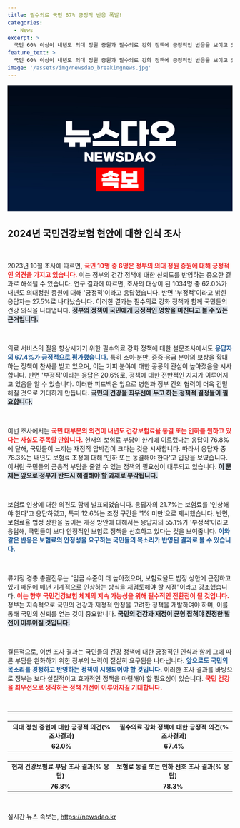 ```yaml
---
title: 필수의료 국민 67% 긍정적 반응 폭발!
categories:
  - News
excerpt: >
  국민 60% 이상이 내년도 의대 정원 증원과 필수의료 강화 정책에 긍정적인 반응을 보이고 있습니다. 그러나 대다수는 건강보험료 동결이나 인하를 원하며, 현재 부담이 크다고 느끼고 있습니다. 건강보험 정책의 변화가 절실한 순간입니다.
feature_text: >
  국민 60% 이상이 내년도 의대 정원 증원과 필수의료 강화 정책에 긍정적인 반응을 보이고 있습니다. 그러나 대다수는 건강보험료 동결이나 인하를 원하며, 현재 부담이 크다고 느끼고 있습니다. 건강보험 정책의 변화가 절실한 순간입니다.
image: '/assets/img/newsdao_breakingnews.jpg'
---
```


<p><img src="/assets/img/newsdao_breakingnews.jpg" alt="ontimetimes 속보" /></p>

<h2 data-ke-size="size26">2024년 국민건강보험 현안에 대한 인식 조사</h2>

<p data-ke-size="size16">&nbsp;</p>

<p>2023년 10월 조사에 따르면, <b><span style="color: #ee2323;">국민 10명 중 6명은 정부의 의대 정원 증원에 대해 긍정적인 의견을 가지고 있습니다.</span></b>  이는 정부의 건강 정책에 대한 신뢰도를 반영하는 중요한 결과로 해석될 수 있습니다. 연구 결과에 따르면, 조사의 대상이 된 1034명 중 62.0%가 내년도 의대정원 증원에 대해 '긍정적'이라고 응답했습니다. 반면 '부정적'이라고 밝힌 응답자는 27.5%로 나타났습니다. 이러한 결과는 필수의료 강화 정책과 함께 국민들의 건강 의식을 나타냅니다. <b><span style="background-color: #21538527;">정부의 정책이 국민에게 긍정적인 영향을 미친다고 볼 수 있는 근거입니다.</span></b> </p>

<p data-ke-size="size16">&nbsp;</p>

<p>의료 서비스의 질을 향상시키기 위한 필수의료 강화 정책에 대한 설문조사에서도 <b><span style="color: #1a5490;">응답자의 67.4%가 긍정적으로 평가했습니다.</span></b> 특히 소아·분만, 중증·응급 분야의 보상을 확대하는 정책이 찬사를 받고 있으며, 이는 기피 분야에 대한 공공의 관심이 높아졌음을 시사합니다. 반면 '부정적'이라는 응답은 20.6%로, 정책에 대한 전반적인 지지가 이루어지고 있음을 알 수 있습니다. 이러한 피드백은 앞으로 병원과 정부 간의 협력이 더욱 긴밀해질 것으로 기대하게 만듭니다. <b><span style="background-color: #21538527;">국민의 건강을 최우선에 두고 하는 정책적 결정들이 필요합니다.</span></b> </p>

<p data-ke-size="size16">&nbsp;</p>

<p>이번 조사에서는 <b><span style="color: #ee2323;">국민 대부분의 의견이 내년도 건강보험료율 동결 또는 인하를 원하고 있다는 사실도 주목할 만합니다.</span></b> 현재의 보험료 부담이 한계에 이르렀다는 응답이 76.8%에 달해, 국민들이 느끼는 재정적 압박감이 크다는 것을 시사합니다. 따라서 응답자 중 78.3%는 내년도 보험료 조정에 대해 '인하 또는 동결해야 한다'고 입장을 보였습니다. 이처럼 국민들의 금융적 부담을 줄일 수 있는 정책의 필요성이 대두되고 있습니다. <b><span style="background-color: #21538527;">이 문제는 앞으로 정부가 반드시 해결해야 할 과제로 부각됩니다.</span></b></p>

<p data-ke-size="size16">&nbsp;</p>

<p>보험료 인상에 대한 의견도 함께 발표되었습니다. 응답자의 21.7%는 보험료를 '인상해야 한다'고 응답하였고, 특히 12.6%는 조정 구간을 '1% 미만'으로 제시했습니다. 반면, 보험료율 법정 상한을 높이는 개정 방안에 대해서는 응답자의 55.1%가 '부정적'이라고 응답해, 국민들이 보다 안정적인 보험료 정책을 선호하고 있다는 것을 보여줍니다. <b><span style="color: #1a5490;">이와 같은 반응은 보험료의 안정성을 요구하는 국민들의 목소리가 반영된 결과로 볼 수 있습니다.</span></b></p>

<p data-ke-size="size16">&nbsp;</p>

<p>류기정 경총 총괄전무는 “임금 수준이 더 높아졌으며, 보험료율도 법정 상한에 근접하고 있기 때문에 매년 기계적으로 인상하는 방식을 재검토해야 할 시점”이라고 강조했습니다. <b><span style="color: #ee2323;">이는 향후 국민건강보험 체계의 지속 가능성을 위해 필수적인 전환점이 될 것입니다.</span></b> 정부는 지속적으로 국민의 건강과 재정적 안정을 고려한 정책을 개발하여야 하며, 이를 통해 국민의 신뢰를 얻는 것이 중요합니다. <b><span style="background-color: #21538527;">국민의 건강과 재정이 균형 잡혀야 진정한 발전이 이루어질 것입니다.</span></b></p>

<p data-ke-size="size16">&nbsp;</p>

<p>결론적으로, 이번 조사 결과는 국민들의 건강 정책에 대한 긍정적인 인식과 함께 그에 따른 부담을 완화하기 위한 정부의 노력이 절실히 요구됨을 나타냅니다. <b><span style="color: #1a5490;">앞으로도 국민의 목소리를 경청하고 반영하는 정책이 시행되어야 할 것입니다.</span></b> 이러한 조사 결과를 바탕으로 정부는 보다 실질적이고 효과적인 정책을 마련해야 할 필요성이 있습니다. <b><span style="color: #ee2323;">국민 건강을 최우선으로 생각하는 정책 개선이 이루어지길 기대합니다.</span></b></p>

<p data-ke-size="size16">&nbsp;</p>

<hr>

<table style="width: 100%; border-collapse: collapse; margin-top: 20px;">
  <tr>
    <td style="text-align: center; height: 30px;"><b>의대 정원 증원에 대한 긍정적 의견(% 조사결과)</b></td>
    <td style="text-align: center; height: 30px;"><b>필수의료 강화 정책에 대한 긍정적 의견(% 조사결과)</b></td>
  </tr>
  <tr>
    <td style="text-align: center; height: 17px;"><b>62.0%</b></td>
    <td style="text-align: center; height: 17px;"><b>67.4%</b></td>
  </tr>
</table>

<table style="width: 100%; border-collapse: collapse; margin-top: 20px;">
  <tr>
    <td style="text-align: center; height: 30px;"><b>현재 건강보험료 부담 조사 결과(% 응답)</b></td>
    <td style="text-align: center; height: 30px;"><b>보험료 동결 또는 인하 선호 조사 결과(% 응답)</b></td>
  </tr>
  <tr>
    <td style="text-align: center; height: 17px;"><b>76.8%</b></td>
    <td style="text-align: center; height: 17px;"><b>78.3%</b></td>
  </tr>
</table>

<p data-ke-size="size16">&nbsp;</p>
실시간 뉴스 속보는, <a href="https://newsdao.kr" rel="dofollow">https://newsdao.kr</a>


